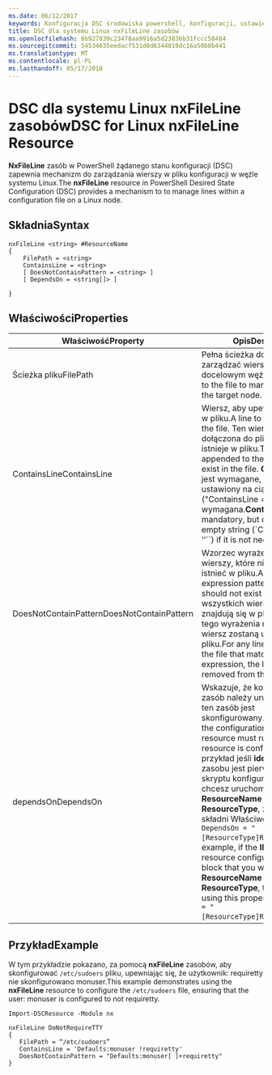 ```yaml
---
ms.date: 06/12/2017
keywords: Konfiguracja DSC środowiska powershell, konfiguracji, ustawienia
title: DSC dla systemu Linux nxFileLine zasobów
ms.openlocfilehash: 6b927839c23478aa9916a5d23836b31fccc58484
ms.sourcegitcommit: 54534635eedacf531d8d6344019dc16a50b8b441
ms.translationtype: MT
ms.contentlocale: pl-PL
ms.lasthandoff: 05/17/2018
---
```

# <a name="dsc-for-linux-nxfileline-resource"></a><span data-ttu-id="98a38-103">DSC dla systemu Linux nxFileLine zasobów</span><span class="sxs-lookup"><span data-stu-id="98a38-103">DSC for Linux nxFileLine Resource</span></span>

<span data-ttu-id="98a38-104">**NxFileLine** zasób w PowerShell żądanego stanu konfiguracji (DSC) zapewnia mechanizm do zarządzania wierszy w pliku konfiguracji w węźle systemu Linux.</span><span class="sxs-lookup"><span data-stu-id="98a38-104">The **nxFileLine** resource in PowerShell Desired State Configuration (DSC) provides a mechanism to to manage lines within a configuration file on a Linux node.</span></span>

## <a name="syntax"></a><span data-ttu-id="98a38-105">Składnia</span><span class="sxs-lookup"><span data-stu-id="98a38-105">Syntax</span></span>

```
nxFileLine <string> #ResourceName
{
    FilePath = <string>
    ContainsLine = <string>
    [ DoesNotContainPattern = <string> ]
    [ DependsOn = <string[]> ]

}
```

## <a name="properties"></a><span data-ttu-id="98a38-106">Właściwości</span><span class="sxs-lookup"><span data-stu-id="98a38-106">Properties</span></span>

|  <span data-ttu-id="98a38-107">Właściwość</span><span class="sxs-lookup"><span data-stu-id="98a38-107">Property</span></span> |  <span data-ttu-id="98a38-108">Opis</span><span class="sxs-lookup"><span data-stu-id="98a38-108">Description</span></span> |
|---|---|
| <span data-ttu-id="98a38-109">Ścieżka pliku</span><span class="sxs-lookup"><span data-stu-id="98a38-109">FilePath</span></span>| <span data-ttu-id="98a38-110">Pełna ścieżka do pliku, aby zarządzać wierszy w docelowym węźle.</span><span class="sxs-lookup"><span data-stu-id="98a38-110">The full path to the file to manage lines in on the target node.</span></span>|
| <span data-ttu-id="98a38-111">ContainsLine</span><span class="sxs-lookup"><span data-stu-id="98a38-111">ContainsLine</span></span>| <span data-ttu-id="98a38-112">Wiersz, aby upewnić się, istnieje w pliku.</span><span class="sxs-lookup"><span data-stu-id="98a38-112">A line to ensure exists in the file.</span></span> <span data-ttu-id="98a38-113">Ten wiersz zostanie dołączona do pliku, jeśli nie istnieje w pliku.</span><span class="sxs-lookup"><span data-stu-id="98a38-113">This line will be appended to the file if it does not exist in the file.</span></span> <span data-ttu-id="98a38-114">**ContainsLine** jest wymagane, ale może być ustawiony na ciąg pusty ("ContainsLine =" "), jeśli nie jest wymagana.</span><span class="sxs-lookup"><span data-stu-id="98a38-114">**ContainsLine** is mandatory, but can be set to an empty string (\`ContainsLine = ‘’\`\`) if it is not needed.</span></span>|
| <span data-ttu-id="98a38-115">DoesNotContainPattern</span><span class="sxs-lookup"><span data-stu-id="98a38-115">DoesNotContainPattern</span></span>| <span data-ttu-id="98a38-116">Wzorzec wyrażenia regularnego wierszy, które nie powinny istnieć w pliku.</span><span class="sxs-lookup"><span data-stu-id="98a38-116">A regular expression pattern for lines that should not exist in the file.</span></span> <span data-ttu-id="98a38-117">Dla wszystkich wierszy, które znajdują się w pliku pasuje do tego wyrażenia regularnego wiersz zostaną usunięte z pliku.</span><span class="sxs-lookup"><span data-stu-id="98a38-117">For any lines that exist in the file that match this regular expression, the line will be removed from the file.</span></span>|
| <span data-ttu-id="98a38-118">dependsOn</span><span class="sxs-lookup"><span data-stu-id="98a38-118">DependsOn</span></span> | <span data-ttu-id="98a38-119">Wskazuje, że konfiguracja inny zasób należy uruchomić przed ten zasób jest skonfigurowany.</span><span class="sxs-lookup"><span data-stu-id="98a38-119">Indicates that the configuration of another resource must run before this resource is configured.</span></span> <span data-ttu-id="98a38-120">Na przykład jeśli **identyfikator** zasobu jest pierwszy blok skryptu konfiguracji, który chcesz uruchomić **ResourceName** i jej typ jest **ResourceType**, za pomocą tej składni Właściwość jest `DependsOn = "[ResourceType]ResourceName"`.</span><span class="sxs-lookup"><span data-stu-id="98a38-120">For example, if the **ID** of the resource configuration script block that you want to run first is **ResourceName** and its type is **ResourceType**, the syntax for using this property is `DependsOn = "[ResourceType]ResourceName"`.</span></span>|

## <a name="example"></a><span data-ttu-id="98a38-121">Przykład</span><span class="sxs-lookup"><span data-stu-id="98a38-121">Example</span></span>

<span data-ttu-id="98a38-122">W tym przykładzie pokazano, za pomocą **nxFileLine** zasobów, aby skonfigurować `/etc/sudoers` pliku, upewniając się, że użytkownik: requiretty nie skonfigurowano monuser.</span><span class="sxs-lookup"><span data-stu-id="98a38-122">This example demonstrates using the **nxFileLine** resource to configure the `/etc/sudoers` file, ensuring that the user: monuser is configured to not requiretty.</span></span>

```
Import-DSCResource -Module nx

nxFileLine DoNotRequireTTY
{
   FilePath = “/etc/sudoers”
   ContainsLine = 'Defaults:monuser !requiretty'
   DoesNotContainPattern = "Defaults:monuser[ ]+requiretty"
}
```